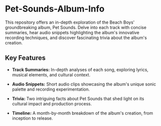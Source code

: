 # Pet-Sounds-Album-Info

This repository offers an in-depth exploration of the Beach Boys' groundbreaking album, Pet Sounds. Delve into each track with concise summaries, hear audio snippets highlighting the album's innovative recording techniques, and discover fascinating trivia about the album's creation.

## Key Features

- **Track Summaries:** In-depth analyses of each song, exploring lyrics, musical elements, and cultural context.

- **Audio Snippets:** Short audio clips showcasing the album's unique sonic palette and recording experimentation.

- **Trivia:** Two intriguing facts about Pet Sounds that shed light on its cultural impact and production process.

- **Timeline:** A month-by-month breakdown of the album's creation, from inception to release.